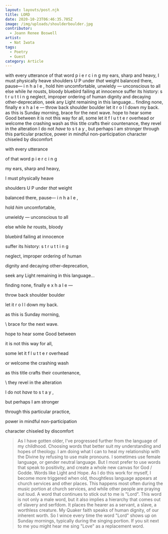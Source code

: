 ```yaml
---
layout: layouts/post.njk
title: LORD
date: 2020-10-23T06:46:35.705Z
image: /img/uploads/shoulderboulder.jpg
contributor:
  - Joann Renee Boswell
artist:
  - Nat Iwata
tags:
  - Poetry
  - Guest
category: Article
---
```

with every utterance
of that word p i e r c i n g
my ears, sharp and heavy,
I must physically heave
shoulders U P under *that* weight
balanced there, pause— i n h a l e ,
hold *him* uncomfortable,
unwieldy — unconscious to all
else while *he* rousts, bloody
bluebird failing at innocence
suffer its history: s t r u t t i n g
neglect, improper ordering of human
dignity and decaying other-deprecation,
seek any Light remaining in this language...
finding none, finally e x h a l e —
throw back shoulder boulder
let it r o l l down my back.
as this is Sunday morning,
brace for the next wave.
hope to hear some Good between
it is not this way for all,
some let it f l u t t e r overhead
or welcome the crashing wash
as this title crafts their countenance,
they revel in the alteration
I do not *have* to s t a y ,
but perhaps I am stronger
through this particular practice,
power in mindful non-participation
character chiseled by discomfort

with every utterance

of that word p i e r c i n g

my ears, sharp and heavy,

I must physically heave

shoulders U P under *that* weight



balanced there, pause— i n h a l e ,

hold *him* uncomfortable,

unwieldy — unconscious to all

else while *he* rousts, bloody

bluebird failing at innocence



suffer its history: s t r u t t i n g

neglect, improper ordering of human

dignity and decaying other-deprecation,

seek any Light remaining in this language…

finding none, finally e x h a l e —



throw back shoulder boulder

let it r o l l down my back.

as this is Sunday morning,

\    brace for the next wave.

hope to hear some Good between



it is not this way for all,

some let it f l u t t e r overhead

or welcome the crashing wash

as this title crafts their countenance,

\    they revel in the alteration



I do not *have* to s t a y ,

but perhaps I am stronger

through this particular practice,

power in mindful non-participation

character chiseled by discomfort



> As I have gotten older, I've progressed further from the language of my childhood. Choosing words that better suit my understanding and hopes of theology. I am doing what I can to heal my relationship with the Divine by refusing to use male pronouns. I sometimes use female language, or gender neutral language. But I most prefer to use words that speak to positivity, and create a whole new canvas for God / Godde. Words like Light and Hope. As I do this work for myself, I become more triggered when old, thoughtless language appears at church services and other places. This happens most often during the music portion at church services, and while other people are praying out loud. A word that continues to stick out to me is "Lord". This word is not only a male word, but it also implies a hierarchy that comes out of slavery and serfdom. It places the hearer as a servant, a slave, a worthless creature. My Quaker faith speaks of human dignity, of our inherent worth. So I wince every time the word "Lord" shows up on Sunday mornings, typically during the singing portion. If you sit next to me you might hear me sing "Love" as a replacement word.
